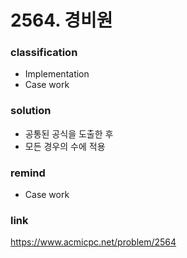 # 2564. 경비원

### classification
* Implementation
* Case work

### solution
* 공통된 공식을 도출한 후
* 모든 경우의 수에 적용

### remind
* Case work

### link
https://www.acmicpc.net/problem/2564